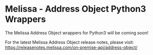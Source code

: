 # Melissa - Address Object Python3 Wrappers

The Melissa Address Object wrappers for Python3 will be coming soon!

For the latest Melissa Address Object release notes, please visit: https://releasenotes.melissa.com/on-premise-api/address-object/
